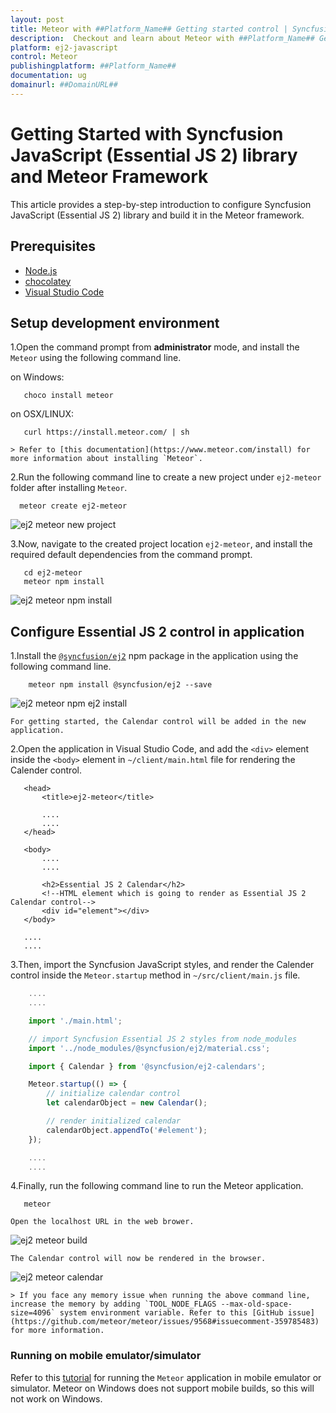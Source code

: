 ```yaml
---
layout: post
title: Meteor with ##Platform_Name## Getting started control | Syncfusion
description:  Checkout and learn about Meteor with ##Platform_Name## Getting started control of Syncfusion Essential JS 2 and more details.
platform: ej2-javascript
control: Meteor 
publishingplatform: ##Platform_Name##
documentation: ug
domainurl: ##DomainURL##
---
```


# Getting Started with Syncfusion JavaScript (Essential JS 2) library and Meteor Framework

This article provides a step-by-step introduction to configure Syncfusion JavaScript (Essential JS 2) library and build it in the Meteor framework.

## Prerequisites

* [Node.js](https://nodejs.org/en/)
* [chocolatey](https://chocolatey.org/install)
* [Visual Studio Code](https://code.visualstudio.com/)

## Setup development environment

1.Open the command prompt from **administrator** mode, and install the `Meteor` using the following command line.

on Windows:

 ```
    choco install meteor
 ```

on OSX/LINUX:

 ```
    curl https://install.meteor.com/ | sh
 ```

    > Refer to [this documentation](https://www.meteor.com/install) for more information about installing `Meteor`.

2.Run the following command line to create a new project under `ej2-meteor` folder after installing `Meteor`.

  ```
    meteor create ej2-meteor
```

![ej2 meteor new project](images/meteor-new-app.png)

3.Now, navigate to the created project location `ej2-meteor`, and install the required default dependencies from the command prompt.

 ```
    cd ej2-meteor
    meteor npm install
 ```

![ej2 meteor npm install](images/meteor-npm-install.png)

## Configure Essential JS 2 control in application

1.Install the [`@syncfusion/ej2`](https://www.npmjs.com/package/@syncfusion/ej2) npm package in the application using the following command line.

```
    meteor npm install @syncfusion/ej2 --save
```

![ej2 meteor npm ej2 install](images/meteor-ej2-install.png)

    For getting started, the Calendar control will be added in the new application.

2.Open the application in Visual Studio Code, and add the `<div>` element inside the `<body>` element in `~/client/main.html` file for rendering the Calender control.

 ```
    <head>
        <title>ej2-meteor</title>

        ....
        ....
    </head>

    <body>
        ....
        ....

        <h2>Essential JS 2 Calendar</h2>
        <!--HTML element which is going to render as Essential JS 2 Calendar control-->
        <div id="element"></div>
    </body>

    ....
    ....
```

3.Then, import the Syncfusion JavaScript styles, and render the Calender control inside the `Meteor.startup` method in `~/src/client/main.js` file.

```js
    ....
    ....

    import './main.html';

    // import Syncfusion Essential JS 2 styles from node_modules
    import '../node_modules/@syncfusion/ej2/material.css';

    import { Calendar } from '@syncfusion/ej2-calendars';

    Meteor.startup(() => {
        // initialize calendar control
        let calendarObject = new Calendar();

        // render initialized calendar
        calendarObject.appendTo('#element');
    });

    ....
    ....

```

4.Finally, run the following command line to run the Meteor application.

 ```
    meteor
 ```

    Open the localhost URL in the web brower.

![ej2 meteor build](images/meteor-build.png)

    The Calendar control will now be rendered in the browser.

![ej2 meteor calendar](images/meteor-calendar.png)

    > If you face any memory issue when running the above command line, increase the memory by adding `TOOL_NODE_FLAGS --max-old-space-size=4096` system environment variable. Refer to this [GitHub issue](https://github.com/meteor/meteor/issues/9568#issuecomment-359785483) for more information.

### Running on mobile emulator/simulator

Refer to this [tutorial](https://www.meteor.com/tutorials/blaze/running-on-mobile) for running the `Meteor` application in mobile emulator or simulator. Meteor on Windows does not support mobile builds, so this will not work on Windows.
